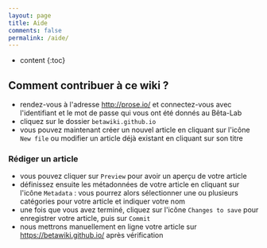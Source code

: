 ```yaml
---
layout: page
title: Aide
comments: false
permalink: /aide/
---
```


* content
{:toc}

## Comment contribuer à ce wiki ?

* rendez-vous à l'adresse <http://prose.io/> et connectez-vous avec l'identifiant et le mot de passe qui vous ont été donnés au Bêta-Lab
* cliquez sur le dossier `betawiki.github.io`
* vous pouvez maintenant créer un nouvel article en cliquant sur l'icône `New file` ou modifier un article déjà existant en cliquant sur son titre

### Rédiger un article

* vous pouvez cliquer sur `Preview` pour avoir un aperçu de votre article
* définissez ensuite les métadonnées de votre article en cliquant sur l'icône `Metadata` : vous pourrez alors sélectionner une ou plusieurs catégories pour votre article et indiquer votre nom
* une fois que vous avez terminé, cliquez sur l'icône `Changes to save` pour enregistrer votre article, puis sur `Commit`
* nous mettrons manuellement en ligne votre article sur <https://betawiki.github.io/> après vérification
